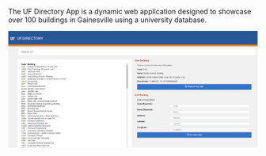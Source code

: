 The UF Directory App is a dynamic web application designed to showcase over 100 buildings in Gainesville using a university database.

![Directory](my-app/public/DirectoryExample.png)
